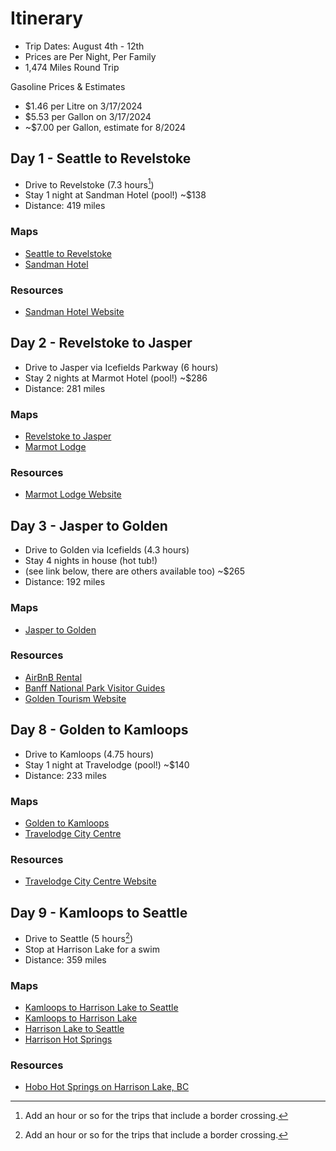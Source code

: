 # Itinerary

- Trip Dates: August 4th - 12th
- Prices are Per Night, Per Family
- 1,474 Miles Round Trip

Gasoline Prices & Estimates

- \$1.46 per Litre on 3/17/2024
- \$5.53 per Gallon on 3/17/2024
- ~\$7.00 per Gallon, estimate for 8/2024

## Day 1 - Seattle to Revelstoke

- Drive to Revelstoke (7.3 hours[^1])
- Stay 1 night at Sandman Hotel (pool!) ~\$138
- Distance: 419 miles

### Maps

- [Seattle to Revelstoke](https://maps.app.goo.gl/oR3bU1x9EXumRRE48)
- [Sandman Hotel](https://maps.app.goo.gl/fcfT1ZvVS8FMVPiF8)

### Resources

- [Sandman Hotel Website](https://www.sandmanhotels.com/revelstoke)

## Day 2 - Revelstoke to Jasper

- Drive to Jasper via Icefields Parkway (6 hours)
- Stay 2 nights at Marmot Hotel (pool!) ~\$286
- Distance: 281 miles

### Maps

- [Revelstoke to Jasper](https://maps.app.goo.gl/9qcN4aFQMHHiByCF7)
- [Marmot Lodge](https://maps.app.goo.gl/5gU1pQNSb7h4HHaJ9)

### Resources

- [Marmot Lodge Website](https://www.banffjaspercollection.com/hotels/marmot-lodge/)

## Day 3 - Jasper to Golden

- Drive to Golden via Icefields (4.3 hours)
- Stay 4 nights in house (hot tub!)
- (see link below, there are others available too) ~\$265
- Distance: 192 miles

### Maps

- [Jasper to Golden](https://maps.app.goo.gl/9yRXjwqb6Spwzms3A)

### Resources

- [AirBnB Rental](https://www.airbnb.com/rooms/35375517?check_in=2024-08-07&check_out=2024-08-11&adults=16&children=0&infants=0)
- [Banff National Park Visitor Guides](https://parks.canada.ca/pn-np/ab/banff/visit/brochures)
- [Golden Tourism Website](https://www.tourismgolden.com/)

## Day 8 - Golden to Kamloops

- Drive to Kamloops (4.75 hours)
- Stay 1 night at Travelodge (pool!) ~\$140
- Distance: 233 miles

### Maps

- [Golden to Kamloops](https://maps.app.goo.gl/9sgiYtW9ENmhaG4x7)
- [Travelodge City Centre](https://maps.app.goo.gl/Bw2hGNgDUVKoBjMC7)

### Resources

- [Travelodge City Centre Website](https://www.wyndhamhotels.com/en-ca/travelodge/kamloops-british-columbia/travelodge-kamloops/overview)

## Day 9 - Kamloops to Seattle

- Drive to Seattle (5 hours[^1])
- Stop at Harrison Lake for a swim
- Distance: 359 miles

[^2]: Add an hour or so for the trips that include a border crossing.

### Maps

- [Kamloops to Harrison Lake to Seattle](https://maps.app.goo.gl/w54F7KZQrRhP6eLC9)
- [Kamloops to Harrison Lake](https://maps.app.goo.gl/dZjthMEU4iapWrJN7)
- [Harrison Lake to Seattle](https://maps.app.goo.gl/ScSqfNgVQfQW3W3S7)
- [Harrison Hot Springs](https://maps.app.goo.gl/uG3YFn7kW8t6SiHM7)

### Resources

- [Hobo Hot Springs on Harrison Lake, BC](https://www.adventurewiththetwin.com/post/hobo-hot-springs-in-harrison-bc)

[^1]: Add an hour or so for the trips that include a border crossing.

